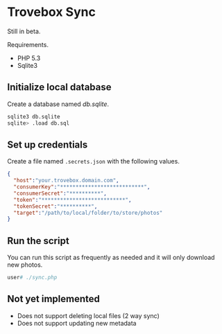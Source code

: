 Trovebox Sync
=============

Still in beta.

Requirements.
  * PHP 5.3
  * Sqlite3

## Initialize local database

Create a database named *db.sqlite*.
```sh
sqlite3 db.sqlite
sqlite> .load db.sql
```

## Set up credentials

Create a file named `.secrets.json` with the following values.
```json
{
  "host":"your.trovebox.domain.com",
  "consumerKey":"***************************",
  "consumerSecret":"**********",
  "token":"***************************",
  "tokenSecret":"**********",
  "target":"/path/to/local/folder/to/store/photos"
}

```

## Run the script

You can run this script as frequently as needed and it will only download new photos.
```php
user# ./sync.php
```

## Not yet implemented

  * Does not support deleting local files (2 way sync)
  * Does not support updating new metadata
